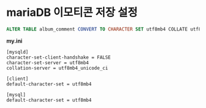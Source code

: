 # mariaDB 이모티콘 저장 설정

```sql
ALTER TABLE album_comment CONVERT TO CHARACTER SET utf8mb4 COLLATE utf8mb4_unicode_ci;
```



 **my.ini**

```
[mysqld]
character-set-client-handshake = FALSE
character-set-server = utf8mb4
collation-server = utf8mb4_unicode_ci

[client]
default-character-set = utf8mb4

[mysql]
default-character-set = utf8mb4
```

